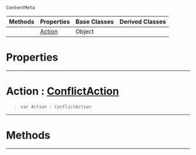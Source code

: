  `ContentMeta`

|Methods|Properties|Base Classes|Derived Classes|
|---|---|---|---|
| |[ Action](https://github.com/zeroengineteam/ZeroDocs/blob/master/code_reference/class_reference/conflictoptions.markdown#action-zero-engine-docum)|Object| |


 #  Properties


---  
 #  Action : [ConflictAction](https://github.com/zeroengineteam/ZeroDocs/blob/master/code_reference/enum_reference.markdown#conflictaction)

> 
> ``` lang=cpp, name=Nada
> var Action : ConflictAction


---  
 #  Methods


---  
 

 